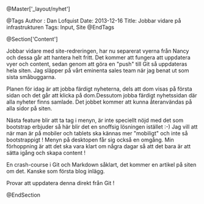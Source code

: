 @Master['_layout/nyhet']

@Tags
Author : Dan Lofquist
Date: 2013-12-16
Title: Jobbar vidare på infrastrukturen
Tags: Input, Site
@EndTags

@Section['Content']

Jobbar vidare med site-redreringen, har nu separerat vyerna från Nancy och dessa går att hantera helt fritt.
Det kommer att fungera att uppdatera vyer och content, sedan genom att göra en "push" till Git så uppdateras hela siten. Jag släpper på vårt eminenta sales team när jag benat ut som sista småbuggarna.

Planen för idag är att jobba färdigt nyheterna, dels att dom visas på första sidan och det går att klicka på dom.Dessutom jobba färdigt nyhetssidan där alla nyheter finns samlade. Det jobbet kommer att kunna återanvändas på alla sidor på siten.

Nästa feature blir att ta tag i menyn, är inte speciellt nöjd med det som bootstrap erbjuder så här blir det en snoffsig lösningen istället :-) Jag vill att när man är på mobiler och tablets ska kännas mer "mobiligt" och inte så bootstrappigt ! Menyn på desktopen får sig också en omgång. Min förhoppning är att det ska vara klart om några dagar så att det bara är att sätta igång och skapa content !

En crash-course i Git och Markdown såklart, det kommer en artikel på siten om det. Kanske som första blog inlägg.

Provar att uppdatera denna direkt från Git !

@EndSection